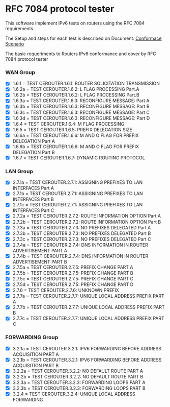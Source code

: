 # RFC 7084 protocol tester

This software implement IPv6 tests on routers using the RFC 7084 requirements.

The Setup and steps for each test is described on Document: [Conformace Scenario](https://www.ipv6ready.org/docs/CE_Router_Conformance_Latest.pdf)

The basic requeriments to Routers IPv6 conformance and cover by RFC 7084 protocol  tester

### WAN Group
- [x] 1.6.1 = TEST CEROUTER.1.6.1: ROUTER SOLICITATION TRANSMISSION
- [x] 1.6.2a = TEST CEROUTER.1.6.2: L FLAG PROCESSING Part.A
- [x] 1.6.2b = TEST CEROUTER.1.6.2: L FLAG PROCESSING Part.B
- [x] 1.6.3a = TEST CEROUTER.1.6.3: RECONFIGURE MESSAGE: Part A
- [x] 1.6.3b = TEST CEROUTER.1.6.3: RECONFIGURE MESSAGE: Part B
- [x] 1.6.3c = TEST CEROUTER.1.6.3: RECONFIGURE MESSAGE: Part C
- [x] 1.6.3d = TEST CEROUTER.1.6.3: RECONFIGURE MESSAGE: Part D
- [x] 1.6.4 = TEST CEROUTER.1.6.4: M FLAG PROCESSING 
- [x] 1.6.5 = TEST CEROUTER.1.6.5: PREFIX DELEGATION SIZE
- [x] 1.6.6a = TEST CEROUTER.1.6.6: M AND O FLAG FOR PREFIX DELEGATION Part A
- [x] 1.6.6b = TEST CEROUTER.1.6.6: M AND O FLAG FOR PREFIX DELEGATION Part B
- [x] 1.6.7 = TEST CEROUTER.1.6.7: DYNAMIC ROUTING PROTOCOL

### LAN Group
- [x] 2.7.1a = TEST CEROUTER.2.7.1: ASSIGNING PREFIXES TO LAN INTERFACES Part A
- [x] 2.7.1b = TEST CEROUTER.2.7.1: ASSIGNING PREFIXES TO LAN INTERFACES Part B
- [x] 2.7.1c = TEST CEROUTER.2.7.1: ASSIGNING PREFIXES TO LAN INTERFACES Part C
- [x] 2.7.2a = TEST CEROUTER.2.7.2: ROUTE INFORMATION OPTION  Part A
- [x] 2.7.2b = TEST CEROUTER.2.7.2: ROUTE INFORMATION OPTION  Part B
- [x] 2.7.3a = TEST CEROUTER.2.7.3: NO PREFIXES DELEGATED Part A
- [x] 2.7.3b = TEST CEROUTER.2.7.3: NO PREFIXES DELEGATED Part B
- [x] 2.7.3c = TEST CEROUTER.2.7.3: NO PREFIXES DELEGATED Part C
- [x] 2.7.4a = TEST CEROUTER.2.7.4: DNS INFORMATION IN ROUTER ADVERTISEMENT PART A
- [x] 2.7.4b = TEST CEROUTER.2.7.4: DNS INFORMATION IN ROUTER ADVERTISEMENT PART B
- [x] 2.7.5a = TEST CEROUTER.2.7.5: PREFIX CHANGE PART A
- [x] 2.7.5b = TEST CEROUTER.2.7.5: PREFIX CHANGE PART B
- [x] 2.7.5c = TEST CEROUTER.2.7.5: PREFIX CHANGE PART C
- [x] 2.7.5d = TEST CEROUTER.2.7.5: PREFIX CHANGE PART D
- [x] 2.7.6 = TEST CEROUTER.2.7.6: UNKNOWN PREFIX
- [x] 2.7.7a = TEST CEROUTER.2.7.7: UNIQUE LOCAL ADDRESS PREFIX PART A
- [x] 2.7.7b = TEST CEROUTER.2.7.7: UNIQUE LOCAL ADDRESS PREFIX PART B
- [x] 2.7.7c = TEST CEROUTER.2.7.7: UNIQUE LOCAL ADDRESS PREFIX PART C

### FORWARDING Group
- [x] 3.2.1a = TEST CEROUTER.3.2.1: IPV6 FORWARDING BEFORE ADDRESS ACQUISITION PART A
- [x] 3.2.1b = TEST CEROUTER.3.2.1: IPV6 FORWARDING BEFORE ADDRESS ACQUISITION PART B
- [x] 3.2.2a = TEST CEROUTER.3.2.2: NO DEFAULT ROUTE PART A
- [x] 3.2.2b = TEST CEROUTER.3.2.2: NO DEFAULT ROUTE PART B
- [x] 3.2.3a = TEST CEROUTER.3.2.3: FORWARDING LOOPS PART A
- [x] 3.2.3b = TEST CEROUTER.3.2.3: FORWARDING LOOPS PART B
- [x] 3.2.4 = TEST CEROUTER.3.2.4: UNIQUE LOCAL ADDRESS FORWARDING
